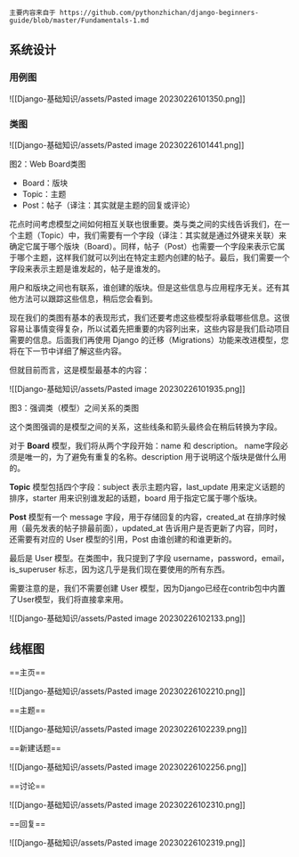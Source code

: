 ```ad-note
主要内容来自于 https://github.com/pythonzhichan/django-beginners-guide/blob/master/Fundamentals-1.md
```

## 系统设计

### 用例图

![[Django-基础知识/assets/Pasted image 20230226101350.png]]

### 类图

![[Django-基础知识/assets/Pasted image 20230226101441.png]]

图2：Web Board类图

-   Board：版块
-   Topic：主题
-   Post：帖子（译注：其实就是主题的回复或评论）

花点时间考虑模型之间如何相互关联也很重要。类与类之间的实线告诉我们，在一个主题（Topic）中，我们需要有一个字段（译注：其实就是通过外键来关联）来确定它属于哪个版块（Board）。同样，帖子（Post）也需要一个字段来表示它属于哪个主题，这样我们就可以列出在特定主题内创建的帖子。最后，我们需要一个字段来表示主题是谁发起的，帖子是谁发的。

用户和版块之间也有联系，谁创建的版块。但是这些信息与应用程序无关。还有其他方法可以跟踪这些信息，稍后您会看到。

现在我们的类图有基本的表现形式，我们还要考虑这些模型将承载哪些信息。这很容易让事情变得复杂，所以试着先把重要的内容列出来，这些内容是我们启动项目需要的信息。后面我们再使用 Django 的迁移（Migrations）功能来改进模型，您将在下一节中详细了解这些内容。

但就目前而言，这是模型最基本的内容：

![[Django-基础知识/assets/Pasted image 20230226101935.png]]

图3：强调类（模型）之间关系的类图

这个类图强调的是模型之间的关系，这些线条和箭头最终会在稍后转换为字段。

对于 **Board** 模型，我们将从两个字段开始：name 和 description。 name字段必须是唯一的，为了避免有重复的名称。description 用于说明这个版块是做什么用的。

**Topic** 模型包括四个字段：subject 表示主题内容，last_update 用来定义话题的排序，starter 用来识别谁发起的话题，board 用于指定它属于哪个版块。

**Post** 模型有一个 message 字段，用于存储回复的内容，created_at 在排序时候用（最先发表的帖子排最前面），updated_at 告诉用户是否更新了内容，同时，还需要有对应的 User 模型的引用，Post 由谁创建的和谁更新的。

最后是 User 模型。在类图中，我只提到了字段 username，password，email， is_superuser 标志，因为这几乎是我们现在要使用的所有东西。

需要注意的是，我们不需要创建 User 模型，因为Django已经在contrib包中内置了User模型，我们将直接拿来用。

![[Django-基础知识/assets/Pasted image 20230226102133.png]]

## 线框图

==主页==

![[Django-基础知识/assets/Pasted image 20230226102210.png]]

==主题==

![[Django-基础知识/assets/Pasted image 20230226102239.png]]

==新建话题==

![[Django-基础知识/assets/Pasted image 20230226102256.png]]

==讨论==

![[Django-基础知识/assets/Pasted image 20230226102310.png]]

==回复==

![[Django-基础知识/assets/Pasted image 20230226102319.png]]

